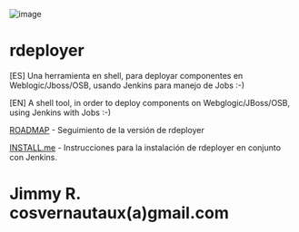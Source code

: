![image](https://user-images.githubusercontent.com/47022269/141700122-41611da8-9702-4ca6-87c7-1f62be153247.png)


# rdeployer
[ES] Una herramienta en shell, para deployar componentes en Weblogic/Jboss/OSB, usando Jenkins para manejo de Jobs :-)

[EN] A shell tool, in order to deploy components on Webglogic/JBoss/OSB, using Jenkins with Jobs :-)


[ROADMAP](https://github.com/Cosvernauta/rdeployer/blob/d7c33fcb3903d9edf5588479b2b024cbf727e4c2/ROADMAP)     -   Seguimiento de la versión de rdeployer

[INSTALL.me](https://github.com/Cosvernauta/rdeployer/blob/d7c33fcb3903d9edf5588479b2b024cbf727e4c2/INSTALL.me)  -   Instrucciones para la instalación de rdeployer en conjunto con Jenkins.

# Jimmy R. cosvernautaux(a)gmail.com

